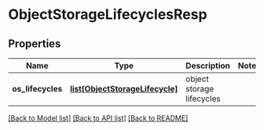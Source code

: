 # ObjectStorageLifecyclesResp

## Properties
Name | Type | Description | Notes
------------ | ------------- | ------------- | -------------
**os_lifecycles** | [**list[ObjectStorageLifecycle]**](ObjectStorageLifecycle.md) | object storage lifecycles | 

[[Back to Model list]](../README.md#documentation-for-models) [[Back to API list]](../README.md#documentation-for-api-endpoints) [[Back to README]](../README.md)


